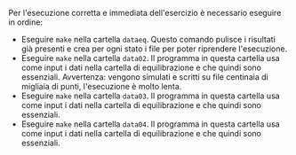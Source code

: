 
Per l'esecuzione corretta e immediata dell'esercizio è necessario eseguire in ordine:

- Eseguire `make` nella cartella `dataeq`. Questo comando pulisce i risultati già presenti e crea per ogni stato i file per poter riprendere l'esecuzione.
- Eseguire `make` nella cartella `data02`. Il programma in questa cartella usa come input i dati nella cartella di equilibrazione e che quindi sono essenziali. Avvertenza: vengono simulati e scritti su file centinaia di migliaia di punti, l'esecuzione è molto lenta.
- Eseguire `make` nella cartella `data03`. Il programma in questa cartella usa come input i dati nella cartella di equilibrazione e che quindi sono essenziali.
- Eseguire `make` nella cartella `data04`. Il programma in questa cartella usa come input i dati nella cartella di equilibrazione e che quindi sono essenziali. 


